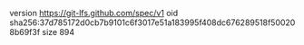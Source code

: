 version https://git-lfs.github.com/spec/v1
oid sha256:37d785172d0cb7b9101c6f3017e51a183995f408dc676289518f500208b69f3f
size 894

